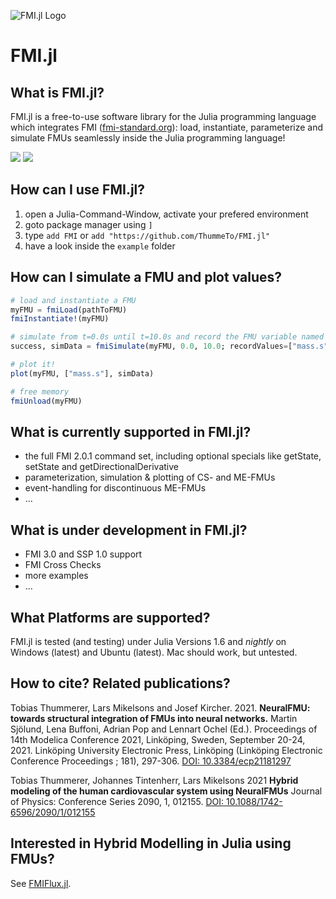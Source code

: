 ![FMI.jl Logo](https://github.com/ThummeTo/FMI.jl/blob/main/logo/dark/fmijl_logo_640_320.png "FMI.jl Logo")
# FMI.jl

## What is FMI.jl?
FMI.jl is a free-to-use software library for the Julia programming language which integrates FMI ([fmi-standard.org](http://fmi-standard.org/)): load, instantiate, parameterize and simulate FMUs seamlessly inside the Julia programming language!

[![](https://img.shields.io/badge/docs-dev-blue.svg)](https://ThummeTo.github.io/FMI.jl/dev) [![](https://github.com/ThummeTo/FMI.jl/actions/workflows/Test.yml/badge.svg)]() 
<!--- [![](https://img.shields.io/badge/docs-stable-blue.svg)](https://ThummeTo.github.io/FMI.jl/stable) --->

## How can I use FMI.jl?
1. open a Julia-Command-Window, activate your prefered environment
1. goto package manager using ```]```
1. type ```add FMI``` or ```add "https://github.com/ThummeTo/FMI.jl"```
1. have a look inside the ```example``` folder

## How can I simulate a FMU and plot values?
```julia
# load and instantiate a FMU
myFMU = fmiLoad(pathToFMU)
fmiInstantiate!(myFMU)

# simulate from t=0.0s until t=10.0s and record the FMU variable named "mass.s"
success, simData = fmiSimulate(myFMU, 0.0, 10.0; recordValues=["mass.s"])

# plot it!
plot(myFMU, ["mass.s"], simData)

# free memory
fmiUnload(myFMU)
```

## What is currently supported in FMI.jl?
- the full FMI 2.0.1 command set, including optional specials like getState, setState and getDirectionalDerivative
- parameterization, simulation & plotting of CS- and ME-FMUs
- event-handling for discontinuous ME-FMUs
- ...

## What is under development in FMI.jl?
- FMI 3.0 and SSP 1.0 support
- FMI Cross Checks
- more examples
- ...

## What Platforms are supported?
FMI.jl is tested (and testing) under Julia Versions 1.6 and *nightly* on Windows (latest) and Ubuntu (latest). Mac should work, but untested.

## How to cite? Related publications?
Tobias Thummerer, Lars Mikelsons and Josef Kircher. 2021. **NeuralFMU: towards structural integration of FMUs into neural networks.** Martin Sjölund, Lena Buffoni, Adrian Pop and Lennart Ochel (Ed.). Proceedings of 14th Modelica Conference 2021, Linköping, Sweden, September 20-24, 2021. Linköping University Electronic Press, Linköping (Linköping Electronic Conference Proceedings ; 181), 297-306. [DOI: 10.3384/ecp21181297](https://doi.org/10.3384/ecp21181297)

Tobias Thummerer, Johannes Tintenherr, Lars Mikelsons 2021 **Hybrid modeling of the human cardiovascular system using NeuralFMUs** Journal of Physics: Conference Series 2090, 1, 012155. [DOI: 10.1088/1742-6596/2090/1/012155](https://doi.org/10.1088/1742-6596/2090/1/012155)

## Interested in Hybrid Modelling in Julia using FMUs?
See [FMIFlux.jl](https://github.com/ThummeTo/FMIFlux.jl).